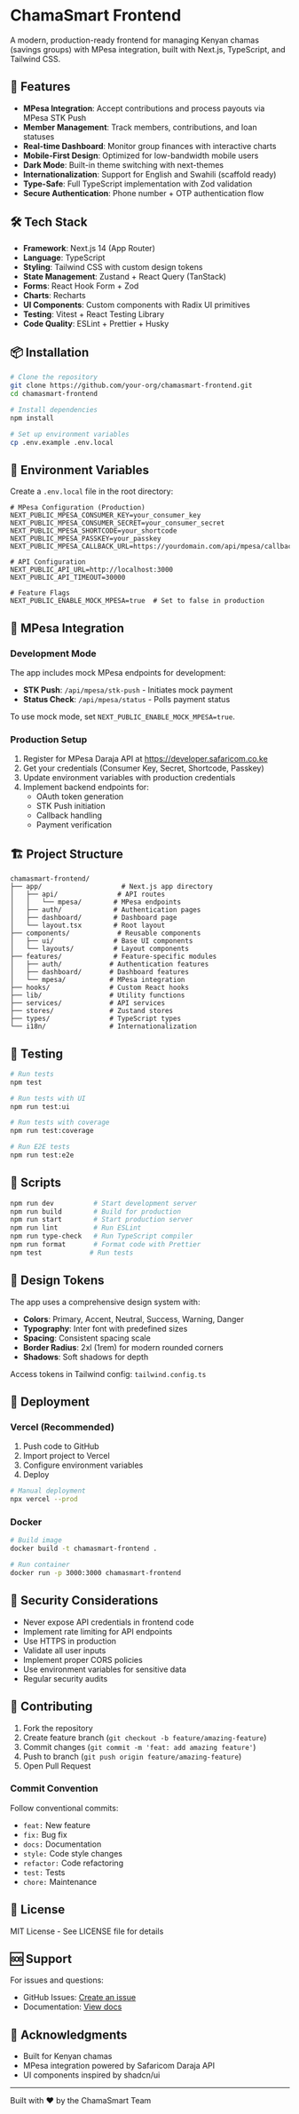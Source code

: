 # ChamaSmart Frontend

A modern, production-ready frontend for managing Kenyan chamas (savings groups) with MPesa integration, built with Next.js, TypeScript, and Tailwind CSS.

## 🚀 Features

- **MPesa Integration**: Accept contributions and process payouts via MPesa STK Push
- **Member Management**: Track members, contributions, and loan statuses
- **Real-time Dashboard**: Monitor group finances with interactive charts
- **Mobile-First Design**: Optimized for low-bandwidth mobile users
- **Dark Mode**: Built-in theme switching with next-themes
- **Internationalization**: Support for English and Swahili (scaffold ready)
- **Type-Safe**: Full TypeScript implementation with Zod validation
- **Secure Authentication**: Phone number + OTP authentication flow

## 🛠️ Tech Stack

- **Framework**: Next.js 14 (App Router)
- **Language**: TypeScript
- **Styling**: Tailwind CSS with custom design tokens
- **State Management**: Zustand + React Query (TanStack)
- **Forms**: React Hook Form + Zod
- **Charts**: Recharts
- **UI Components**: Custom components with Radix UI primitives
- **Testing**: Vitest + React Testing Library
- **Code Quality**: ESLint + Prettier + Husky

## 📦 Installation

```bash
# Clone the repository
git clone https://github.com/your-org/chamasmart-frontend.git
cd chamasmart-frontend

# Install dependencies
npm install

# Set up environment variables
cp .env.example .env.local
```

## 🔧 Environment Variables

Create a `.env.local` file in the root directory:

```env
# MPesa Configuration (Production)
NEXT_PUBLIC_MPESA_CONSUMER_KEY=your_consumer_key
NEXT_PUBLIC_MPESA_CONSUMER_SECRET=your_consumer_secret
NEXT_PUBLIC_MPESA_SHORTCODE=your_shortcode
NEXT_PUBLIC_MPESA_PASSKEY=your_passkey
NEXT_PUBLIC_MPESA_CALLBACK_URL=https://yourdomain.com/api/mpesa/callback

# API Configuration
NEXT_PUBLIC_API_URL=http://localhost:3000
NEXT_PUBLIC_API_TIMEOUT=30000

# Feature Flags
NEXT_PUBLIC_ENABLE_MOCK_MPESA=true  # Set to false in production
```

## 📱 MPesa Integration

### Development Mode

The app includes mock MPesa endpoints for development:

- **STK Push**: `/api/mpesa/stk-push` - Initiates mock payment
- **Status Check**: `/api/mpesa/status` - Polls payment status

To use mock mode, set `NEXT_PUBLIC_ENABLE_MOCK_MPESA=true`.

### Production Setup

1. Register for MPesa Daraja API at https://developer.safaricom.co.ke
2. Get your credentials (Consumer Key, Secret, Shortcode, Passkey)
3. Update environment variables with production credentials
4. Implement backend endpoints for:
   - OAuth token generation
   - STK Push initiation
   - Callback handling
   - Payment verification

## 🏗️ Project Structure

```
chamasmart-frontend/
├── app/                    # Next.js app directory
│   ├── api/               # API routes
│   │   └── mpesa/        # MPesa endpoints
│   ├── auth/             # Authentication pages
│   ├── dashboard/        # Dashboard page
│   └── layout.tsx        # Root layout
├── components/            # Reusable components
│   ├── ui/               # Base UI components
│   └── layouts/          # Layout components
├── features/             # Feature-specific modules
│   ├── auth/            # Authentication features
│   ├── dashboard/       # Dashboard features
│   └── mpesa/           # MPesa integration
├── hooks/               # Custom React hooks
├── lib/                 # Utility functions
├── services/            # API services
├── stores/              # Zustand stores
├── types/               # TypeScript types
└── i18n/                # Internationalization
```

## 🧪 Testing

```bash
# Run tests
npm test

# Run tests with UI
npm run test:ui

# Run tests with coverage
npm run test:coverage

# Run E2E tests
npm run test:e2e
```

## 📝 Scripts

```bash
npm run dev          # Start development server
npm run build        # Build for production
npm run start        # Start production server
npm run lint         # Run ESLint
npm run type-check   # Run TypeScript compiler
npm run format       # Format code with Prettier
npm test            # Run tests
```

## 🎨 Design Tokens

The app uses a comprehensive design system with:

- **Colors**: Primary, Accent, Neutral, Success, Warning, Danger
- **Typography**: Inter font with predefined sizes
- **Spacing**: Consistent spacing scale
- **Border Radius**: 2xl (1rem) for modern rounded corners
- **Shadows**: Soft shadows for depth

Access tokens in Tailwind config: `tailwind.config.ts`

## 🚀 Deployment

### Vercel (Recommended)

1. Push code to GitHub
2. Import project to Vercel
3. Configure environment variables
4. Deploy

```bash
# Manual deployment
npx vercel --prod
```

### Docker

```bash
# Build image
docker build -t chamasmart-frontend .

# Run container
docker run -p 3000:3000 chamasmart-frontend
```

## 🔐 Security Considerations

- Never expose API credentials in frontend code
- Implement rate limiting for API endpoints
- Use HTTPS in production
- Validate all user inputs
- Implement proper CORS policies
- Use environment variables for sensitive data
- Regular security audits

## 🤝 Contributing

1. Fork the repository
2. Create feature branch (`git checkout -b feature/amazing-feature`)
3. Commit changes (`git commit -m 'feat: add amazing feature'`)
4. Push to branch (`git push origin feature/amazing-feature`)
5. Open Pull Request

### Commit Convention

Follow conventional commits:

- `feat:` New feature
- `fix:` Bug fix
- `docs:` Documentation
- `style:` Code style changes
- `refactor:` Code refactoring
- `test:` Tests
- `chore:` Maintenance

## 📄 License

MIT License - See LICENSE file for details

## 🆘 Support

For issues and questions:

- GitHub Issues: [Create an issue](https://github.com/your-org/chamasmart-frontend/issues)
- Documentation: [View docs](https://docs.chamasmart.com)

## 🙏 Acknowledgments

- Built for Kenyan chamas
- MPesa integration powered by Safaricom Daraja API
- UI components inspired by shadcn/ui

---

Built with ❤️ by the ChamaSmart Team
